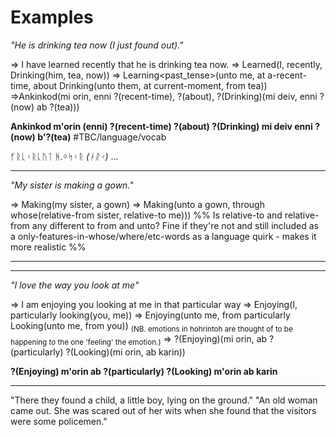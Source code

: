 # Examples

*"He is drinking tea now (I just found out)."*

=> I have learned recently that he is drinking tea now.
=> Learned(I, recently, Drinking(him, tea, now))
=> Learning<past_tense>(unto me, at a-recent-time, about Drinking(unto them, at current-moment, from tea))
=>Ankinkod(mi orin, enni ?(recent-time), ?(about), ?(Drinking)(mi deiv, enni ?(now) ab ?(tea))) 

**Ankinkod m'orin (enni) ?(recent-time) ?(about) ?(Drinking) mi deiv enni ?(now) b'?(tea)** #TBC/language/vocab 

ᚶᚱᚳᚲᚱᚳᚢᛐ ᚻ.ᛜᛋᚲᚱ *(ᛓᚱᚲ)* ...

------

*"My sister is making a gown."*

=> Making(my sister, a gown)
=> Making(unto a gown, through whose(relative-from sister, relative-to me)))
%% Is relative-to and relative-from any different to from and unto? Fine if they're not and still included as a only-features-in-whose/where/etc-words as a language quirk - makes it more realistic %%

****

------

*"I love the way you look at me"*

=> I am enjoying you looking at me in that particular way
=> Enjoying(I, particularly looking(you, me))
=> Enjoying(unto me, from particularly Looking(unto me, from you)) 
<sub>(NB. emotions in hohrintoh are thought of to be happening *to* the one 'feeling' the emotion.)</sub>
=> ?(Enjoying)(mi orin, ab ?(particularly) ?(Looking)(mi orin, ab karin))

**?(Enjoying) m'orin ab ?(particularly) ?(Looking) m'orin ab karin**

------

"There they found a child, a little boy, lying on the ground."
"An old woman came out. She was scared out of her wits when she found that the visitors were some policemen."
